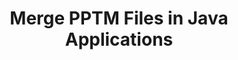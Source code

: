 ---
############################# Static ############################
layout: "autogen"
draft: false
path: "merger/java/pptm/"
otherformats: PDF BMP CSV DOC DOCM DOCX DOT DOTM DOTX EPUB Excel HTML Image MHT MHTML ODP ODS ODT OneNote OTP OTT PDF PNG POTM POTX PPS PPSM PPSX PPT PPTX PS RTF TEX TIF TIFF TSV TXT VDX Visio VSDM VSDX VSSX VSSM VSTM VSTX VSX VTX Web Word Worksheet XLAM XLS XLSB XLSM XLSX XLT XLTM XLTX XPS 

############################# Head ############################
head_title: "Merge PPTM Files via Java & J2SE Documents Merger API"
head_description: "Merge multiple PPTM files into a single file using Java documents merger API with all data, style and formatting as the source documents."

############################# Header ############################
title: "Merge PPTM Files in Java Applications"
description: "Merge multiple PPTM files into a single file using Java documents merger API. Merge selected pages or page ranges from various source documents into a single resultant document with all data, style and formatting as the source documents."

############################# SubMenu ############################
submenu:
    enable: true

############################# About ############################
about:
    enable: true
    title: "GroupDocs.Merger for Java API"
    content: |
        GroupDocs.Merger for Java library offers a simple solution to safely merge & split between a wide range of document formats including PDF, Microsoft Office (Word, Excel, PowerPoint, OneNote), OpenDocument, HTML, images and many others within .NET applications. By adding just a few lines of the code, perform several document operations such as move, remove, rotate, swap, extract or change the orientation of pages within the documents. The documents merging API also supports previewing document pages as an image to analyse the document structure, formatting and content on the page.
        
        GroupDocs.Merger APIs are well supported on all major operating systems and Java versions including J2SE 7.0 (1.7), J2SE 8.0 (1.8) and Java 10.

############################# Steps ############################
steps:
    enable: true
    title_left: "Merge Two or More PPTM Files in Java"
    content_left: |
        [GroupDocs.Merger](https://products.groupdocs.com/merger/java/) makes it easy for Java developers to merge multiple PPTM files by implementing a few easy steps.

        *   Create an instance of **Merger** class and load PPTM file.
        *   Call **Join** method of **Merger** class instance and load another PPTM file.
        *   Call **Save** method of **Merger** class instance to save the merged document.
        
    title_right: "System Requirements"
    content_right: |
        Before executing the code example below, please make sure that you have the following prerequisites installled on your system.

        *   Operating Systems: Microsoft Windows, Linux, MacOS
        *   Development Environments: NetBeans, IntelliJ IDEA, Eclipse
        *   Frameworks: Java 7 (1.7) and above
        *   Download the latest version of GroupDocs.Merger for Java from [Maven](https://repository.groupdocs.com/webapp/#/artifacts/browse/tree/General/repo/com/groupdocs/groupdocs-merger)
        
    code: |
        ```cs
        // Merge PPTM files using GroupDocs.Merger API
        // Instantiate Merger with input PPTM document
        Merger merger = new Merger("input_1.pptm"))
          {
            // Call Join method of Merger class instance and pass second source document path
            merger.Join("input_2.pptm");
            
            // Call Save method of Merger class instance to save merged document
            merger.Save("merged-file.pptm");
          }
        ```
        

demos:
    enable: true
        

about_formats:
    enable: true


more_formats:
    enable: true


back_to_top:
    enable: true
---